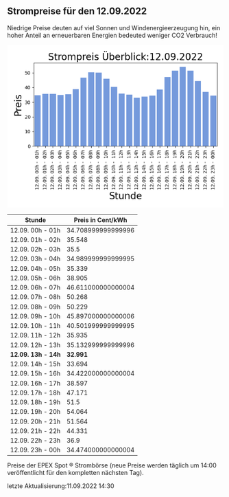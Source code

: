 
## Strompreise für den 12.09.2022

Niedrige Preise deuten auf viel Sonnen und Windenergieerzeugung hin, ein hoher Anteil an erneuerbaren Energien bedeuted weniger CO2 Verbrauch!

![Strompreis übersicht](imgs/strompreis_uebersicht.png)

| Stunde | Preis in Cent/kWh |
|---|---|
| 12.09. 00h -  01h | 34.708999999999996 | 
| 12.09. 01h -  02h | 35.548 | 
| 12.09. 02h -  03h | 35.5 | 
| 12.09. 03h -  04h | 34.989999999999995 | 
| 12.09. 04h -  05h | 35.339 | 
| 12.09. 05h -  06h | 38.905 | 
| 12.09. 06h -  07h | 46.611000000000004 | 
| 12.09. 07h -  08h | 50.268 | 
| 12.09. 08h -  09h | 50.229 | 
| 12.09. 09h -  10h | 45.897000000000006 | 
| 12.09. 10h -  11h | 40.501999999999995 | 
| 12.09. 11h -  12h | 35.935 | 
| 12.09. 12h -  13h | 35.132999999999996 | 
| **12.09. 13h -  14h** | **32.991** | 
| 12.09. 14h -  15h | 33.694 | 
| 12.09. 15h -  16h | 34.422000000000004 | 
| 12.09. 16h -  17h | 38.597 | 
| 12.09. 17h -  18h | 47.171 | 
| 12.09. 18h -  19h | 51.5 | 
| 12.09. 19h -  20h | 54.064 | 
| 12.09. 20h -  21h | 51.564 | 
| 12.09. 21h -  22h | 44.331 | 
| 12.09. 22h -  23h | 36.9 | 
| 12.09. 23h -  00h | 34.474000000000004 | 

Preise der EPEX Spot ® Strombörse (neue Preise werden täglich um 14:00 veröffentlicht für den kompletten nächsten Tag).

letzte Aktualisierung:11.09.2022 14:30
